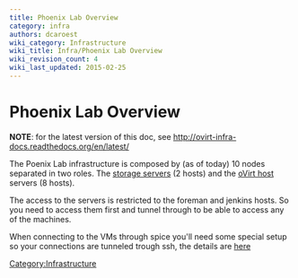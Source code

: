 ```yaml
---
title: Phoenix Lab Overview
category: infra
authors: dcaroest
wiki_category: Infrastructure
wiki_title: Infra/Phoenix Lab Overview
wiki_revision_count: 4
wiki_last_updated: 2015-02-25
---
```


# Phoenix Lab Overview

**NOTE**: for the latest version of this doc, see <http://ovirt-infra-docs.readthedocs.org/en/latest/>

The Poenix Lab infrastructure is composed by (as of today) 10 nodes separated in two roles. The [storage servers](infra/Phoenix_Lab_Storage_Hosts) (2 hosts) and the [oVirt host](infra/Phoenix_Lab_oVirt_Hosts) servers (8 hosts).

The access to the servers is restricted to the foreman and jenkins hosts. So you need to access them first and tunnel through to be able to access any of the machines.

When connecting to the VMs through spice you'll need some special setup so your connections are tunneled trough ssh, the details are [here](Infra/Phoenix_Lab_Ssh_Spice_Tunnel)

<Category:Infrastructure>
